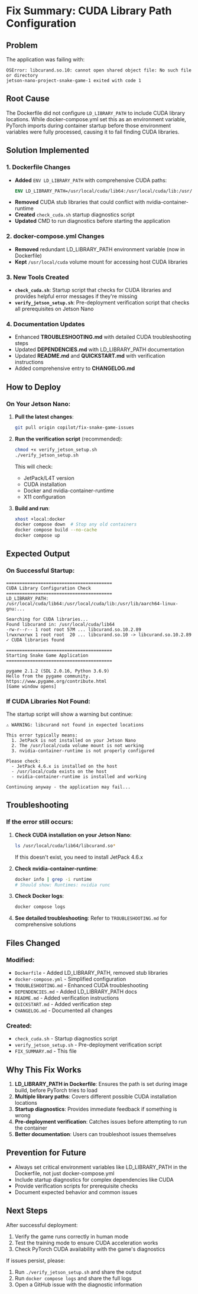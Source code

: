 # Fix Summary: CUDA Library Path Configuration

## Problem
The application was failing with:
```
OSError: libcurand.so.10: cannot open shared object file: No such file or directory
jetson-nano-project-snake-game-1 exited with code 1
```

## Root Cause
The Dockerfile did not configure `LD_LIBRARY_PATH` to include CUDA library locations. While docker-compose.yml set this as an environment variable, PyTorch imports during container startup before those environment variables were fully processed, causing it to fail finding CUDA libraries.

## Solution Implemented

### 1. Dockerfile Changes
- **Added** `ENV LD_LIBRARY_PATH` with comprehensive CUDA paths:
  ```dockerfile
  ENV LD_LIBRARY_PATH=/usr/local/cuda/lib64:/usr/local/cuda/lib:/usr/lib/aarch64-linux-gnu:$LD_LIBRARY_PATH
  ```
- **Removed** CUDA stub libraries that could conflict with nvidia-container-runtime
- **Created** `check_cuda.sh` startup diagnostics script
- **Updated** CMD to run diagnostics before starting the application

### 2. docker-compose.yml Changes
- **Removed** redundant LD_LIBRARY_PATH environment variable (now in Dockerfile)
- **Kept** `/usr/local/cuda` volume mount for accessing host CUDA libraries

### 3. New Tools Created
- **`check_cuda.sh`**: Startup script that checks for CUDA libraries and provides helpful error messages if they're missing
- **`verify_jetson_setup.sh`**: Pre-deployment verification script that checks all prerequisites on Jetson Nano

### 4. Documentation Updates
- Enhanced **TROUBLESHOOTING.md** with detailed CUDA troubleshooting steps
- Updated **DEPENDENCIES.md** with LD_LIBRARY_PATH documentation
- Updated **README.md** and **QUICKSTART.md** with verification instructions
- Added comprehensive entry to **CHANGELOG.md**

## How to Deploy

### On Your Jetson Nano:

1. **Pull the latest changes**:
   ```bash
   git pull origin copilot/fix-snake-game-issues
   ```

2. **Run the verification script** (recommended):
   ```bash
   chmod +x verify_jetson_setup.sh
   ./verify_jetson_setup.sh
   ```
   
   This will check:
   - JetPack/L4T version
   - CUDA installation
   - Docker and nvidia-container-runtime
   - X11 configuration

3. **Build and run**:
   ```bash
   xhost +local:docker
   docker compose down  # Stop any old containers
   docker compose build --no-cache
   docker compose up
   ```

## Expected Output

### On Successful Startup:
```
======================================== 
CUDA Library Configuration Check
========================================
LD_LIBRARY_PATH: /usr/local/cuda/lib64:/usr/local/cuda/lib:/usr/lib/aarch64-linux-gnu:...

Searching for CUDA libraries...
Found libcurand in: /usr/local/cuda/lib64
-rw-r--r-- 1 root root 57M ... libcurand.so.10.2.89
lrwxrwxrwx 1 root root  20 ... libcurand.so.10 -> libcurand.so.10.2.89
✓ CUDA libraries found

========================================
Starting Snake Game Application
========================================

pygame 2.1.2 (SDL 2.0.16, Python 3.6.9)
Hello from the pygame community. https://www.pygame.org/contribute.html
[Game window opens]
```

### If CUDA Libraries Not Found:
The startup script will show a warning but continue:
```
⚠ WARNING: libcurand not found in expected locations

This error typically means:
  1. JetPack is not installed on your Jetson Nano
  2. The /usr/local/cuda volume mount is not working
  3. nvidia-container-runtime is not properly configured

Please check:
  - JetPack 4.6.x is installed on the host
  - /usr/local/cuda exists on the host
  - nvidia-container-runtime is installed and working

Continuing anyway - the application may fail...
```

## Troubleshooting

### If the error still occurs:

1. **Check CUDA installation on your Jetson Nano**:
   ```bash
   ls /usr/local/cuda/lib64/libcurand.so*
   ```
   
   If this doesn't exist, you need to install JetPack 4.6.x

2. **Check nvidia-container-runtime**:
   ```bash
   docker info | grep -i runtime
   # Should show: Runtimes: nvidia runc
   ```

3. **Check Docker logs**:
   ```bash
   docker compose logs
   ```

4. **See detailed troubleshooting**:
   Refer to `TROUBLESHOOTING.md` for comprehensive solutions

## Files Changed

### Modified:
- `Dockerfile` - Added LD_LIBRARY_PATH, removed stub libraries
- `docker-compose.yml` - Simplified configuration
- `TROUBLESHOOTING.md` - Enhanced CUDA troubleshooting
- `DEPENDENCIES.md` - Added LD_LIBRARY_PATH docs
- `README.md` - Added verification instructions
- `QUICKSTART.md` - Added verification step
- `CHANGELOG.md` - Documented all changes

### Created:
- `check_cuda.sh` - Startup diagnostics script
- `verify_jetson_setup.sh` - Pre-deployment verification script
- `FIX_SUMMARY.md` - This file

## Why This Fix Works

1. **LD_LIBRARY_PATH in Dockerfile**: Ensures the path is set during image build, before PyTorch tries to load
2. **Multiple library paths**: Covers different possible CUDA installation locations
3. **Startup diagnostics**: Provides immediate feedback if something is wrong
4. **Pre-deployment verification**: Catches issues before attempting to run the container
5. **Better documentation**: Users can troubleshoot issues themselves

## Prevention for Future

- Always set critical environment variables like LD_LIBRARY_PATH in the Dockerfile, not just docker-compose.yml
- Include startup diagnostics for complex dependencies like CUDA
- Provide verification scripts for prerequisite checks
- Document expected behavior and common issues

## Next Steps

After successful deployment:
1. Verify the game runs correctly in human mode
2. Test the training mode to ensure CUDA acceleration works
3. Check PyTorch CUDA availability with the game's diagnostics

If issues persist, please:
1. Run `./verify_jetson_setup.sh` and share the output
2. Run `docker compose logs` and share the full logs
3. Open a GitHub issue with the diagnostic information
